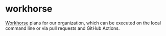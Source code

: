 # workhorse

[Workhorse](https://github.com/dropseed/workhorse) plans for our organization,
which can be executed on the local command line or via pull requests and GitHub Actions.
